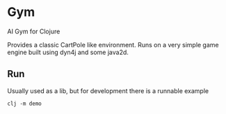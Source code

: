 # Gym

AI Gym for Clojure

Provides a classic CartPole like environment.
Runs on a very simple game engine built using dyn4j and some java2d.

## Run

Usually used as a lib, but for development there is
a runnable example

    clj -m demo